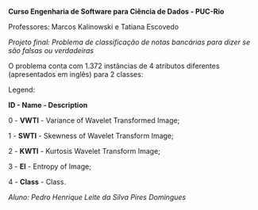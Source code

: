 **Curso Engenharia de Software para Ciência de Dados - PUC-Rio**

Professores: Marcos Kalinowski e Tatiana Escovedo

*Projeto final: Problema de classificação de notas bancárias para dizer se são falsas ou verdadeiras*

O problema conta com 1.372 instâncias de 4 atributos diferentes (apresentados em inglês) para 2 classes:

Legend:

**ID - Name - Description**

0 - **VWTI** - Variance of Wavelet Transformed Image;

1 - **SWTI** - Skewness of Wavelet Transform Image;

2 - **KWTI** - Kurtosis Wavelet Transform Image;

3 - **EI** - Entropy of Image;

4 - **Class** - Class.

*Aluno: Pedro Henrique Leite da Silva Pires Domingues*
